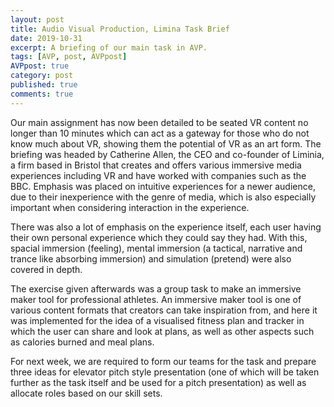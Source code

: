 ```yaml
---
layout: post
title: Audio Visual Production, Limina Task Brief
date: 2019-10-31
excerpt: A briefing of our main task in AVP.
tags: [AVP, post, AVPpost]
AVPpost: true
category: post
published: true
comments: true
---
```


Our main assignment has now been detailed to be seated VR content no longer than 10 minutes which can act as a gateway for those who do not know much about VR, showing them the potential of VR as an art form. The briefing was headed by Catherine Allen, the CEO and co-founder of Liminia, a firm based in Bristol that creates and offers various immersive media experiences including VR and have worked with companies such as the BBC. Emphasis was placed on intuitive experiences for a newer audience, due to their inexperience with the genre of media, which is also especially important when considering interaction in the experience.

There was also a lot of emphasis on the experience itself, each user having their own personal experience which they could say they had. With this, spacial immersion (feeling), mental immersion (a tactical, narrative and trance like absorbing immersion) and simulation (pretend) were also covered in depth.

The exercise given afterwards was a group task to make an immersive maker tool for professional athletes. An immersive maker tool is one of various content formats that creators can take inspiration from, and here it was implemented for the idea of a visualised fitness plan and tracker in which the user can share and look at plans, as well as other aspects such as calories burned and meal plans.

For next week, we are required to form our teams for the task and prepare three ideas for elevator pitch style presentation (one of which will be taken further as the task itself and be used for a pitch presentation) as well as allocate roles based on our skill sets.